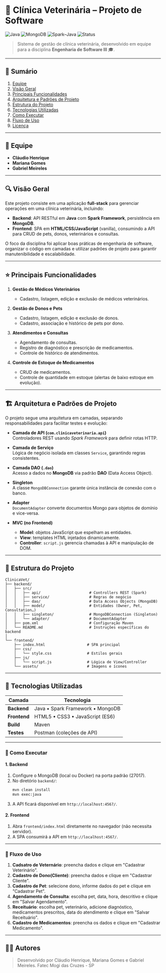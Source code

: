 # 🐾 Clínica Veterinária – Projeto de Software

![Java](https://img.shields.io/badge/Java-007396?style=for-the-badge&logo=java&logoColor=white)
![MongoDB](https://img.shields.io/badge/MongoDB-47A248?style=for-the-badge&logo=mongodb&logoColor=white)
![Spark–Java](https://img.shields.io/badge/Spark–Java-E31B23?style=for-the-badge&logo=apache-spark&logoColor=white)
![Status](https://img.shields.io/badge/status-concluído-brightgreen?style=for-the-badge)

> Sistema de gestão de clínica veterinária, desenvolvido em equipe para a disciplina **Engenharia de Software III** 🎓.

---

## 📄 Sumário

1. [Equipe](#-equipe)  
2. [Visão Geral](#-visão-geral)  
3. [Principais Funcionalidades](#-principais-funcionalidades)  
4. [Arquitetura e Padrões de Projeto](#-arquitetura-e-padrões-de-projeto)  
5. [Estrutura do Projeto](#-estrutura-do-projeto)  
6. [Tecnologias Utilizadas](#-tecnologias-utilizadas)  
7. [Como Executar](#-como-executar)  
8. [Fluxo de Uso](#-fluxo-de-uso)  
9. [Licença](#-licença)  

---

## 👥 Equipe

- **Cláudio Henrique** 
- **Mariana Gomes** 
- **Gabriel Meireles**  

---

## 🔍 Visão Geral

Este projeto consiste em uma aplicação **full-stack** para gerenciar operações em uma clínica veterinária, incluindo:

- **Backend**: API RESTful em **Java** com **Spark Framework**, persistência em **MongoDB**.  
- **Frontend**: SPA em **HTML/CSS/JavaScript** (vanilla), consumindo a API para CRUD de pets, donos, veterinários e consultas.  

O foco da disciplina foi aplicar boas práticas de engenharia de software, organizar o código em camadas e utilizar padrões de projeto para garantir manutenibilidade e escalabilidade.

---

## ⭐ Principais Funcionalidades

1. **Gestão de Médicos Veterinários**
   - Cadastro, listagem, edição e exclusão de médicos veterinários.

2. **Gestão de Donos e Pets**  
   - Cadastro, listagem, edição e exclusão de donos.  
   - Cadastro, associação e histórico de pets por dono.  

3. **Atendimentos e Consultas**  
   - Agendamento de consultas.  
   - Registro de diagnóstico e prescrição de medicamentos.  
   - Controle de histórico de atendimentos.  

4. **Controle de Estoque de Medicamentos**  
   - CRUD de medicamentos.  
   - Controle de quantidade em estoque (alertas de baixo estoque em evolução).  

---

## 🏗️ Arquitetura e Padrões de Projeto

O projeto segue uma arquitetura em camadas, separando responsabilidades para facilitar testes e evolução:

- **Camada de API (`com.clinicaveterinaria.api`)**  
  Controladores REST usando *Spark Framework* para definir rotas HTTP.

- **Camada de Serviço**  
  Lógica de negócio isolada em classes `Service`, garantindo regras consistentes.

- **Camada DAO (`.dao`)**  
  Acesso a dados no **MongoDB** via padrão **DAO** (Data Access Object).

- **Singleton**  
  A classe `MongoDBConnection` garante única instância de conexão com o banco.

- **Adapter**  
  `DocumentAdapter` converte documentos Mongo para objetos de domínio e vice-versa.

- **MVC (no Frontend)**  
  - **Model**: objetos JavaScript que espelham as entidades.  
  - **View**: templates HTML injetados dinamicamente.  
  - **Controller**: `script.js` gerencia chamadas à API e manipulação de DOM.

---

## 📂 Estrutura do Projeto

```
ClinicaVet/
├── backend/
│   ├── src/
│   │   ├── api/                      # Controllers REST (Spark)
│   │   ├── service/                  # Regras de negócio
│   │   ├── dao/                      # Data Access Objects (MongoDB)
│   │   ├── model/                    # Entidades (Owner, Pet, Consultation…)
│   │   ├── singleton/                # MongoDBConnection (Singleton)
│   │   └── adapter/                  # DocumentAdapter
│   ├── pom.xml                       # Configuração Maven
│   └── README.md                     # Instruções específicas do backend
│
└── frontend/
    ├── index.html                   # SPA principal
    ├── css/
    │   └── style.css                # Estilos gerais
    ├── js/
    │   └── script.js                # Lógica de View/Controller
    └── assets/                      # Imagens e ícones
```

---

## 🔧 Tecnologias Utilizadas

| Camada      | Tecnologia                        |
|-------------|-----------------------------------|
| **Backend** | Java • Spark Framework • MongoDB  |
| **Frontend**| HTML5 • CSS3 • JavaScript (ES6)   |
| **Build**   | Maven                             |
| **Testes**  | Postman (coleções de API)         |

---

### 🚀 Como Executar

#### 1. Backend

1. Configure o MongoDB (local ou Docker) na porta padrão (27017).  
2. No diretório `backend/`:
   ```bash
   mvn clean install
   mvn exec:java
   ```
3. A API ficará disponível em `http://localhost:4567/`.

#### 2. Frontend

1. Abra `frontend/index.html` diretamente no navegador (não necessita servidor).  
2. A SPA consumirá a API em `http://localhost:4567/`.

---

### 🔄 Fluxo de Uso

1. **Cadsatro de Veternário**: preencha dados e clique em "Cadastrar Veterinário".   
3. **Cadastro de Dono(Cliente)**: preencha dados e clique em "Cadastrar Cliente".  
4. **Cadastro de Pet**: selecione dono, informe dados do pet e clique em "Cadastrar Pet".  
5. **Agendamento de Consulta**: escolha pet, data, hora, descritivo e clique em "Salvar Agendamento". 
6. **Receituário**:  escolha pet, veterinário, adicione diagnóstico, medicamentos prescritos, data do atendimento e clique em "Salvar Receituário".
7. **Cadastro de Medicamentos**: preencha os dados e clique em "Cadastrar Medicamento". 


---
## 👨‍💻 Autores

> Desenvolvido por Cláudio Henrique, Mariana Gomes e Gabriel Meireles.
> Fatec Mogi das Cruzes - SP
